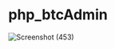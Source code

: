# php_btcAdmin

![Screenshot (453)](https://user-images.githubusercontent.com/75284893/170402432-a59ea64a-eed9-4441-b5af-6112168786bb.png)

